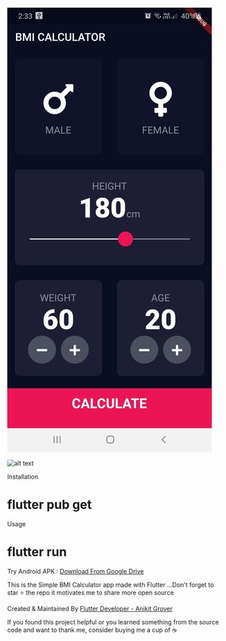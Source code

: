 


![alt text](assets/bmi1.jpg)

![alt text](assets/bmi22.jpg)



Installation

# flutter pub get

Usage

# flutter run

Try Android APK : <a href = "https://drive.google.com/drive/u/1/folders/1H5S9y2V3vs8EADW_boWEDKrJnZ_N6QMd"> Download From Google Drive</a>

This is the Simple  BMI Calculator app made with Flutter ...Don't forget to star ⭐ the repo it motivates me to share more open source

Created & Maintained By
<a href="https://www.linkedin.com/in/anikit-grover/#">Flutter Developer - Anikit Grover </a>

If you found this project helpful or you learned something from the source code and want to thank me, consider buying me a cup of ☕



